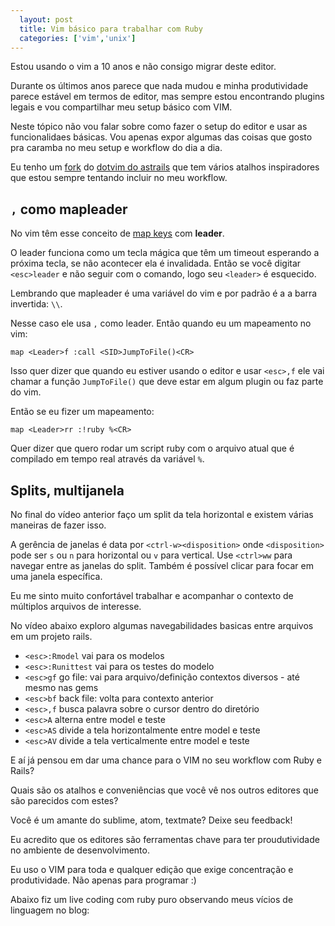 ```yaml
---
  layout: post
  title: Vim básico para trabalhar com Ruby
  categories: ['vim','unix']
---
```


Estou usando o vim a 10 anos e não consigo migrar deste editor.

Durante os últimos anos parece que nada mudou e minha produtividade parece
estável em termos de editor, mas sempre estou encontrando plugins legais e vou compartilhar meu setup básico com VIM.

Neste tópico não vou falar sobre como fazer o setup do editor e usar as
funcionalidaes básicas. Vou apenas expor algumas das coisas que gosto pra
caramba no meu setup e workflow do dia a dia.

Eu tenho um [fork](https://github.com/jonatas/dotvim) do [dotvim do astrails](https://github.com/astrails/dotvim) que tem vários atalhos inspiradores que estou sempre tentando incluir no meu workflow.

## `,` como mapleader

No vim têm esse conceito de [map keys](http://vim.wikia.com/wiki/Mapping_keys_in_Vim_-_Tutorial_\(\)) com __leader__.

O leader funciona como um tecla mágica que têm um timeout esperando a próxima
tecla, se não acontecer ela é invalidada. Então se você digitar `<esc>leader` e
não seguir com o comando, logo seu `<leader>` é esquecido.

Lembrando que mapleader é uma variável do vim e por padrão é a a barra
invertida: `\\`.

Nesse caso ele usa `,` como leader. Então quando eu um mapeamento no vim:

    map <Leader>f :call <SID>JumpToFile()<CR>
 
Isso quer dizer que quando eu estiver usando o editor e usar `<esc>,f` ele
vai chamar a função `JumpToFile()` que deve estar em algum plugin ou faz parte do vim.

Então se eu fizer um mapeamento:

    map <Leader>rr :!ruby %<CR>

Quer dizer que quero rodar um script ruby com o arquivo atual que é
compilado em tempo real através da variável `%`.

<script type="text/javascript" src="https://asciinema.org/a/39560.js"
id="asciicast-39560" async></script>

## Splits, multijanela

No final do vídeo anterior faço um split da tela horizontal e existem várias
maneiras de fazer isso.

A gerência de janelas é data por `<ctrl-w><disposition>` onde `<disposition>`
pode ser `s` ou `n` para horizontal ou `v` para vertical. Use `<ctrl>ww`
para navegar entre as janelas do split. Também é possível clicar para focar em uma janela específica.

Eu me sinto muito confortável trabalhar e acompanhar o contexto de múltiplos arquivos de interesse.

No vídeo abaixo exploro algumas navegabilidades basicas entre arquivos em um projeto rails.

* `<esc>:Rmodel` vai para os modelos
* `<esc>:Runittest` vai para os testes do modelo
* `<esc>gf` go file: vai para arquivo/definição contextos diversos - até mesmo nas gems
* `<esc>bf` back file: volta para contexto anterior
* `<esc>,f` busca palavra sobre o cursor dentro do diretório
* `<esc>A` alterna entre model e teste
* `<esc>AS` divide a tela horizontalmente entre model e teste
* `<esc>AV` divide a tela verticalmente entre model e teste

<script type="text/javascript" src="https://asciinema.org/a/39561.js"
id="asciicast-39561" async></script>

E aí já pensou em dar uma chance para o VIM no seu workflow com Ruby e Rails?

Quais são os atalhos e conveniências que você vê nos outros editores que são parecidos com estes?

Você é um amante do sublime, atom, textmate? Deixe seu feedback!

Eu acredito que os editores são ferramentas chave para ter proudutividade no ambiente de desenvolvimento.

Eu uso o VIM para toda e qualquer edição que exige concentração e produtividade. Não apenas para programar :)

Abaixo fiz um live coding com ruby puro observando meus vícios de linguagem no
blog:

<script type="text/javascript" src="https://asciinema.org/a/39562.js" id="asciicast-39562" async></script>
